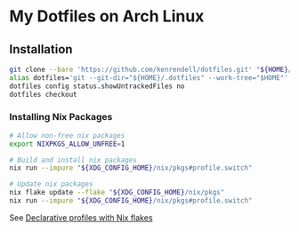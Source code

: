 # My Dotfiles on Arch Linux

## Installation

``` sh
git clone --bare 'https://github.com/kenrendell/dotfiles.git' "${HOME}/.dotfiles"
alias dotfiles='git --git-dir="${HOME}/.dotfiles" --work-tree="$HOME"'
dotfiles config status.showUntrackedFiles no
dotfiles checkout
```

### Installing Nix Packages

```sh
# Allow non-free nix packages
export NIXPKGS_ALLOW_UNFREE=1

# Build and install nix packages
nix run --impure "${XDG_CONFIG_HOME}/nix/pkgs#profile.switch"

# Update nix packages
nix flake update --flake "${XDG_CONFIG_HOME}/nix/pkgs"
nix run --impure "${XDG_CONFIG_HOME}/nix/pkgs#profile.switch"
```

See [Declarative profiles with Nix flakes](https://github.com/lf-/flakey-profile)
